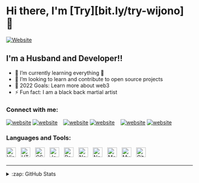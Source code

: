 # Hi there, I'm [Try][bit.ly/try-wijono] 👋 

[![Website](https://img.shields.io/website?label=website&style=for-the-badge)](https://bit.ly/try-wijono)


## I'm a Husband and Developer!!

- 🌱 I’m currently learning everything 🤣
- 👯 I’m looking to learn and contribute to open source projects
- 🥅 2022 Goals: Learn more about web3
- ⚡ Fun fact: I am a black back martial artist

### Connect with me:

[![website](./img/globe-light.svg)](https://bit.ly/try-wijono#gh-light-mode-only)
[![website](./img/globe-dark.svg)](https://bit.ly/try-wijono#gh-dark-mode-only)
&nbsp;&nbsp;
[![website](./img/linkedin-light.svg)](https://linkedin.com/in/try-wijono#gh-light-mode-only)
[![website](./img/linkedin-dark.svg)](https://linkedin.com/in/try-wijono#gh-dark-mode-only)
&nbsp;&nbsp;
[![website](./img/instagram-light.svg)](https://instagram.com/tuhrye#gh-light-mode-only)
[![website](./img/instagram-dark.svg)](https://instagram.com/tuhrye#gh-dark-mode-only)

### Languages and Tools:

[<img align="left" alt="Visual Studio Code" width="26px" src="https://cdn.jsdelivr.net/gh/devicons/devicon/icons/vscode/vscode-original.svg" style="padding-right:10px;" />][website]
[<img align="left" alt="HTML5" width="26px" src="https://cdn.jsdelivr.net/gh/devicons/devicon/icons/html5/html5-original.svg" style="padding-right:10px;" />][website]
[<img align="left" alt="CSS3" width="26px" src="https://cdn.jsdelivr.net/gh/devicons/devicon/icons/css3/css3-original.svg" style="padding-right:10px;" />][website]
[<img align="left" alt="JavaScript" width="26px" src="https://cdn.jsdelivr.net/gh/devicons/devicon/icons/javascript/javascript-original.svg" style="padding-right:10px;" />][website]
[<img align="left" alt="React" width="26px" src="https://cdn.jsdelivr.net/gh/devicons/devicon/icons/react/react-original.svg" style="padding-right:10px;" />][website]
[<img align="left" alt="NextJS" width="26px" src="https://cdn.jsdelivr.net/gh/devicons/devicon/icons/nextjs/nextjs-original.svg" style="padding-right:10px;" />][website]
[<img align="left" alt="Node.js" width="26px" src="https://cdn.jsdelivr.net/gh/devicons/devicon/icons/nodejs/nodejs-original.svg" style="padding-right:10px;" />][website]
[<img align="left" alt="MongoDB" width="26px" src="https://cdn.jsdelivr.net/gh/devicons/devicon/icons/mongodb/mongodb-original.svg" style="padding-right:10px;" />][website]
[<img align="left" alt="MySQL" width="26px" src="https://cdn.jsdelivr.net/gh/devicons/devicon/icons/mysql/mysql-original.svg" style="padding-right:10px;" />][website]
[<img align="left" alt="Git" width="26px" src="https://cdn.jsdelivr.net/gh/devicons/devicon/icons/git/git-original.svg" style="padding-right:10px;" />][website]


<br />
<br />

---

<details>
  <summary>:zap: GitHub Stats</summary>

  <img align="left" alt="Try's GitHub Stats" src="https://github-readme-stats.vercel.app/api?username=try99&show_icons=true&hide_border=false&title_color=ff652f&icon_color=FFE400&bg_color=09131B&text_color=ffffff&border_color=0c1a25" />

</details>

[website]: https://bit.ly/try-wijono
[instagram]: https://instagram.com/tuhrye
[linkedin]: https://linkedin.com/in/try-wijono
